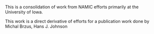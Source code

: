 This is a consolidation of work from NAMIC efforts primarily at the University of Iowa.

This work is a direct derivative of efforts for a publication work done by Michal Brzus, Hans J. Johnson